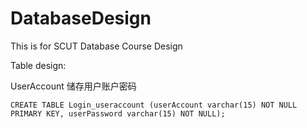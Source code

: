 # DatabaseDesign
This is for SCUT Database Course Design

Table design:

UserAccount
储存用户账户密码

`CREATE TABLE Login_useraccount (userAccount varchar(15) NOT NULL PRIMARY KEY, userPassword varchar(15) NOT NULL);`

